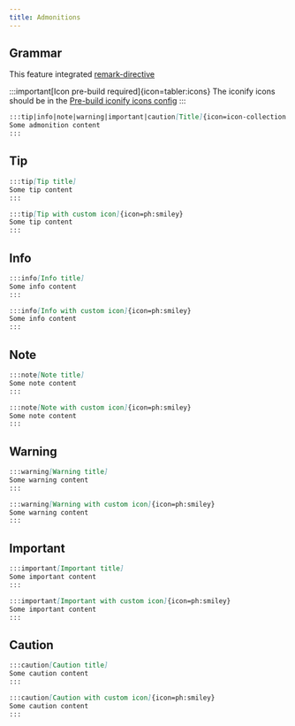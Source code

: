 ```yaml
---
title: Admonitions
---
```


## Grammar

This feature integrated [remark-directive](https://github.com/remarkjs/remark-directive)

:::important[Icon pre-build required]{icon=tabler:icons}
The iconify icons should be in the [Pre-build iconify icons config](/reference/default-theme/#preBuildIconifyIcons)
:::

```md
:::tip|info|note|warning|important|caution[Title]{icon=icon-collection:icon-name}
Some admonition content
:::
```

## Tip

```md live no-ast
:::tip[Tip title]
Some tip content
:::

:::tip[Tip with custom icon]{icon=ph:smiley}
Some tip content
:::
```

## Info

```md live no-ast
:::info[Info title]
Some info content
:::

:::info[Info with custom icon]{icon=ph:smiley}
Some info content
:::
```

## Note

```md live no-ast
:::note[Note title]
Some note content
:::

:::note[Note with custom icon]{icon=ph:smiley}
Some note content
:::
```

## Warning

```md live no-ast
:::warning[Warning title]
Some warning content
:::

:::warning[Warning with custom icon]{icon=ph:smiley}
Some warning content
:::
```

## Important

```md live no-ast
:::important[Important title]
Some important content
:::

:::important[Important with custom icon]{icon=ph:smiley}
Some important content
:::
```

## Caution

```md live no-ast
:::caution[Caution title]
Some caution content
:::

:::caution[Caution with custom icon]{icon=ph:smiley}
Some caution content
:::
```
